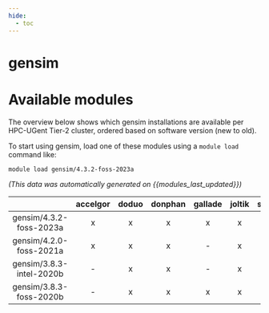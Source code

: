 ```yaml
---
hide:
  - toc
---
```


gensim
======

# Available modules


The overview below shows which gensim installations are available per HPC-UGent Tier-2 cluster, ordered based on software version (new to old).

To start using gensim, load one of these modules using a `module load` command like:

```shell
module load gensim/4.3.2-foss-2023a
```

*(This data was automatically generated on {{modules_last_updated}})*  

| |accelgor|doduo|donphan|gallade|joltik|shinx|skitty|
| :---: | :---: | :---: | :---: | :---: | :---: | :---: | :---: |
|gensim/4.3.2-foss-2023a|x|x|x|x|x|x|x|
|gensim/4.2.0-foss-2021a|x|x|x|-|x|-|-|
|gensim/3.8.3-intel-2020b|-|x|x|-|x|-|-|
|gensim/3.8.3-foss-2020b|-|x|x|x|x|-|-|
